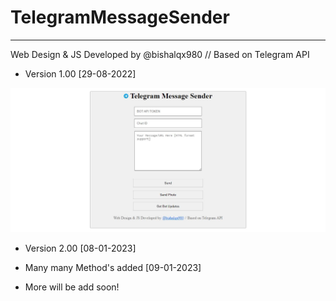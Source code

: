 # TelegramMessageSender
------------------------
Web Design & JS Developed by @bishalqx980 // Based on Telegram API

- Version 1.00 [29-08-2022]

<img src="preview.JPG">

- Version 2.00 [08-01-2023]

- Many many Method's added [09-01-2023]
- More will be add soon!
